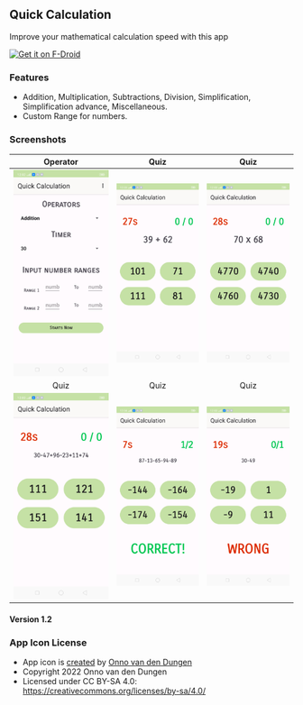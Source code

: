 ## Quick Calculation

Improve your mathematical calculation speed with this app

[<img src="https://f-droid.org/badge/get-it-on.png" alt="Get it on F-Droid" height="60">](https://f-droid.org/packages/io.github.subhamtyagi.quickcalculation/) 

### Features

 -  Addition, Multiplication, Subtractions, Division, Simplification, Simplification advance, Miscellaneous.
 -  Custom Range for numbers.
 
 ### Screenshots
 | Operator | Quiz | Quiz |
|:-:|:-:|:-:|
| ![Operator](fastlane/metadata/android/en-US/images/phoneScreenshots/1.png?raw=true "Operator") | ![Add](fastlane/metadata/android/en-US/images/phoneScreenshots/2.png?raw=true "add") | ![Multiplication](fastlane/metadata/android/en-US/images/phoneScreenshots/3.png?raw=true "multiplication")| 
| Quiz | Quiz | Quiz |
![Simplification](fastlane/metadata/android/en-US/images/phoneScreenshots/4.png?raw=true "simplification") | ![Correct](fastlane/metadata/android/en-US/images/phoneScreenshots/5.png?raw=true "correct") | ![Wrong](fastlane/metadata/android/en-US/images/phoneScreenshots/6.png?raw=true "wrong") | 


#### Version 1.2

### App Icon License
- App icon is [created](https://github.com/SubhamTyagi/quick-calculation/pull/2) by [Onno van den Dungen](https://github.com/Donnnno)
- Copyright 2022 Onno van den Dungen
- Licensed under CC BY-SA 4.0: https://creativecommons.org/licenses/by-sa/4.0/




